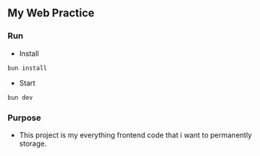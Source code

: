 ## My Web Practice

### Run

- Install

```shell
bun install
```

- Start

```shell
bun dev
```

### Purpose

- This project is my everything frontend code that i want to permanently storage.
